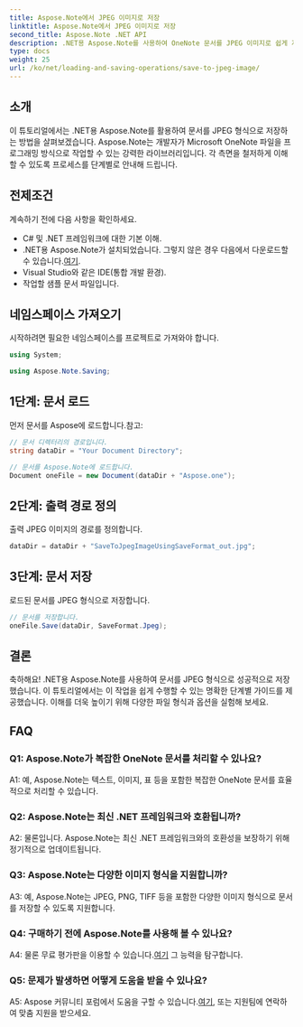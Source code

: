 ```yaml
---
title: Aspose.Note에서 JPEG 이미지로 저장
linktitle: Aspose.Note에서 JPEG 이미지로 저장
second_title: Aspose.Note .NET API
description: .NET용 Aspose.Note를 사용하여 OneNote 문서를 JPEG 이미지로 쉽게 저장하는 방법을 알아보세요. 단계별 가이드가 포함되어 있습니다.
type: docs
weight: 25
url: /ko/net/loading-and-saving-operations/save-to-jpeg-image/
---
```

## 소개

이 튜토리얼에서는 .NET용 Aspose.Note를 활용하여 문서를 JPEG 형식으로 저장하는 방법을 살펴보겠습니다. Aspose.Note는 개발자가 Microsoft OneNote 파일을 프로그래밍 방식으로 작업할 수 있는 강력한 라이브러리입니다. 각 측면을 철저하게 이해할 수 있도록 프로세스를 단계별로 안내해 드립니다.

## 전제조건

계속하기 전에 다음 사항을 확인하세요.
- C# 및 .NET 프레임워크에 대한 기본 이해.
- .NET용 Aspose.Note가 설치되었습니다. 그렇지 않은 경우 다음에서 다운로드할 수 있습니다.[여기](https://releases.aspose.com/note/net/).
- Visual Studio와 같은 IDE(통합 개발 환경).
- 작업할 샘플 문서 파일입니다.

## 네임스페이스 가져오기

시작하려면 필요한 네임스페이스를 프로젝트로 가져와야 합니다.

```csharp
using System;

using Aspose.Note.Saving;
```

## 1단계: 문서 로드

먼저 문서를 Aspose에 로드합니다.참고:

```csharp
// 문서 디렉터리의 경로입니다.
string dataDir = "Your Document Directory";

// 문서를 Aspose.Note에 로드합니다.
Document oneFile = new Document(dataDir + "Aspose.one");
```

## 2단계: 출력 경로 정의

출력 JPEG 이미지의 경로를 정의합니다.

```csharp
dataDir = dataDir + "SaveToJpegImageUsingSaveFormat_out.jpg";
```

## 3단계: 문서 저장

로드된 문서를 JPEG 형식으로 저장합니다.

```csharp
// 문서를 저장합니다.
oneFile.Save(dataDir, SaveFormat.Jpeg);
```

## 결론

축하해요! .NET용 Aspose.Note를 사용하여 문서를 JPEG 형식으로 성공적으로 저장했습니다. 이 튜토리얼에서는 이 작업을 쉽게 수행할 수 있는 명확한 단계별 가이드를 제공했습니다. 이해를 더욱 높이기 위해 다양한 파일 형식과 옵션을 실험해 보세요.

## FAQ

### Q1: Aspose.Note가 복잡한 OneNote 문서를 처리할 수 있나요?

A1: 예, Aspose.Note는 텍스트, 이미지, 표 등을 포함한 복잡한 OneNote 문서를 효율적으로 처리할 수 있습니다.

### Q2: Aspose.Note는 최신 .NET 프레임워크와 호환됩니까?

A2: 물론입니다. Aspose.Note는 최신 .NET 프레임워크와의 호환성을 보장하기 위해 정기적으로 업데이트됩니다.

### Q3: Aspose.Note는 다양한 이미지 형식을 지원합니까?

A3: 예, Aspose.Note는 JPEG, PNG, TIFF 등을 포함한 다양한 이미지 형식으로 문서를 저장할 수 있도록 지원합니다.

### Q4: 구매하기 전에 Aspose.Note를 사용해 볼 수 있나요?

 A4: 물론 무료 평가판을 이용할 수 있습니다.[여기](https://releases.aspose.com/) 그 능력을 탐구합니다.

### Q5: 문제가 발생하면 어떻게 도움을 받을 수 있나요?

 A5: Aspose 커뮤니티 포럼에서 도움을 구할 수 있습니다.[여기](https://forum.aspose.com/c/note/28), 또는 지원팀에 연락하여 맞춤 지원을 받으세요.